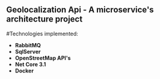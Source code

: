 ## Geolocalization Api - A microservice's architecture project

#Technologies implemented:

- **RabbitMQ**
- **SqlServer**
- **OpenStreetMap API's**
- **Net Core 3.1**
- **Docker**
